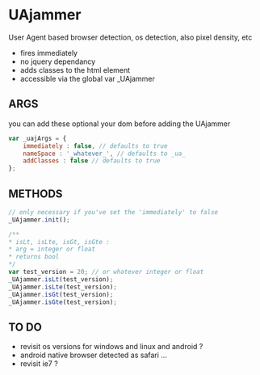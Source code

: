 UAjammer
========

User Agent based browser detection, os detection, also pixel density, etc

- fires immediately
- no jquery dependancy
- adds classes to the html element
- accessible via the global var _UAjammer

ARGS
-----------
you can add these optional your dom before adding the UAjammer
```javascript 
var _uajArgs = { 
	immediately : false, // defaults to true
	nameSpace : '_whatever_', // defaults to _ua_
	addClasses : false // defaults to true
};
```

METHODS
-----------
```javascript 
// only necessary if you've set the 'immediately' to false
_UAjammer.init(); 

/**
* isLt, isLte, isGt, isGte :
* arg = integer or float
* returns bool
*/
var test_version = 20; // or whatever integer or float
_UAjammer.isLt(test_version);
_UAjammer.isLte(test_version);
_UAjammer.isGt(test_version);
_UAjammer.isGte(test_version);
```

TO DO
-----------
- revisit os versions for windows and linux and android ?
- android native browser detected as safari ...
- revisit ie7 ?
